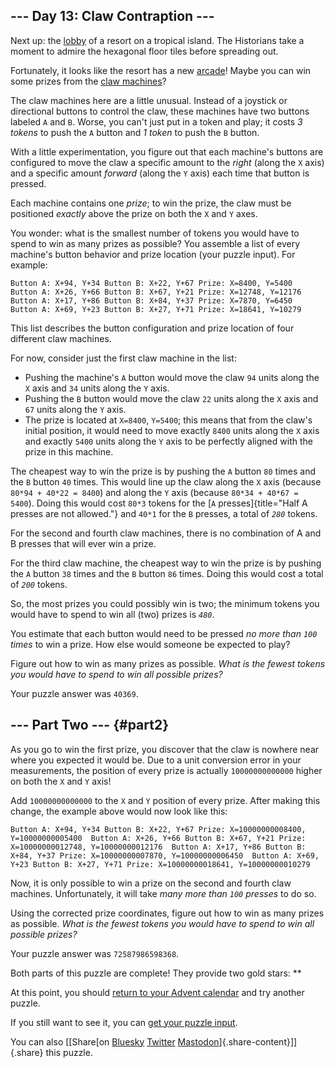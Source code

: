 ## \-\-- Day 13: Claw Contraption \-\--

Next up: the [lobby](/2020/day/24) of a resort on a tropical island. The
Historians take a moment to admire the hexagonal floor tiles before
spreading out.

Fortunately, it looks like the resort has a new
[arcade](https://en.wikipedia.org/wiki/Amusement_arcade)! Maybe you can
win some prizes from the [claw
machines](https://en.wikipedia.org/wiki/Claw_machine)?

The claw machines here are a little unusual. Instead of a joystick or
directional buttons to control the claw, these machines have two buttons
labeled `A` and `B`. Worse, you can\'t just put in a token and play; it
costs *3 tokens* to push the `A` button and *1 token* to push the `B`
button.

With a little experimentation, you figure out that each machine\'s
buttons are configured to move the claw a specific amount to the *right*
(along the `X` axis) and a specific amount *forward* (along the `Y`
axis) each time that button is pressed.

Each machine contains one *prize*; to win the prize, the claw must be
positioned *exactly* above the prize on both the `X` and `Y` axes.

You wonder: what is the smallest number of tokens you would have to
spend to win as many prizes as possible? You assemble a list of every
machine\'s button behavior and prize location (your puzzle input). For
example:

    Button A: X+94, Y+34 Button B: X+22, Y+67 Prize: X=8400, Y=5400  Button A: X+26, Y+66 Button B: X+67, Y+21 Prize: X=12748, Y=12176  Button A: X+17, Y+86 Button B: X+84, Y+37 Prize: X=7870, Y=6450  Button A: X+69, Y+23 Button B: X+27, Y+71 Prize: X=18641, Y=10279 

This list describes the button configuration and prize location of four
different claw machines.

For now, consider just the first claw machine in the list:

-   Pushing the machine\'s `A` button would move the claw `94` units
    along the `X` axis and `34` units along the `Y` axis.
-   Pushing the `B` button would move the claw `22` units along the `X`
    axis and `67` units along the `Y` axis.
-   The prize is located at `X=8400`, `Y=5400`; this means that from the
    claw\'s initial position, it would need to move exactly `8400` units
    along the `X` axis and exactly `5400` units along the `Y` axis to be
    perfectly aligned with the prize in this machine.

The cheapest way to win the prize is by pushing the `A` button `80`
times and the `B` button `40` times. This would line up the claw along
the `X` axis (because `80*94 + 40*22 = 8400`) and along the `Y` axis
(because `80*34 + 40*67 = 5400`). Doing this would cost `80*3` tokens
for the [`A` presses]{title="Half A presses are not allowed."} and
`40*1` for the `B` presses, a total of *`280`* tokens.

For the second and fourth claw machines, there is no combination of A
and B presses that will ever win a prize.

For the third claw machine, the cheapest way to win the prize is by
pushing the `A` button `38` times and the `B` button `86` times. Doing
this would cost a total of *`200`* tokens.

So, the most prizes you could possibly win is two; the minimum tokens
you would have to spend to win all (two) prizes is *`480`*.

You estimate that each button would need to be pressed *no more than
`100` times* to win a prize. How else would someone be expected to play?

Figure out how to win as many prizes as possible. *What is the fewest
tokens you would have to spend to win all possible prizes?*

Your puzzle answer was `40369`.

## \-\-- Part Two \-\-- {#part2}

As you go to win the first prize, you discover that the claw is nowhere
near where you expected it would be. Due to a unit conversion error in
your measurements, the position of every prize is actually
`10000000000000` higher on both the `X` and `Y` axis!

Add `10000000000000` to the `X` and `Y` position of every prize. After
making this change, the example above would now look like this:

    Button A: X+94, Y+34 Button B: X+22, Y+67 Prize: X=10000000008400, Y=10000000005400  Button A: X+26, Y+66 Button B: X+67, Y+21 Prize: X=10000000012748, Y=10000000012176  Button A: X+17, Y+86 Button B: X+84, Y+37 Prize: X=10000000007870, Y=10000000006450  Button A: X+69, Y+23 Button B: X+27, Y+71 Prize: X=10000000018641, Y=10000000010279 

Now, it is only possible to win a prize on the second and fourth claw
machines. Unfortunately, it will take *many more than `100` presses* to
do so.

Using the corrected prize coordinates, figure out how to win as many
prizes as possible. *What is the fewest tokens you would have to spend
to win all possible prizes?*

Your puzzle answer was `72587986598368`.

Both parts of this puzzle are complete! They provide two gold stars:
\*\*

At this point, you should [return to your Advent calendar](/2024) and
try another puzzle.

If you still want to see it, you can [get your puzzle input](13/input).

You can also [\[Share[on
[Bluesky](https://bsky.app/intent/compose?text=I%27ve+completed+%22Claw+Contraption%22+%2D+Day+13+%2D+Advent+of+Code+2024+%23AdventOfCode+https%3A%2F%2Fadventofcode%2Ecom%2F2024%2Fday%2F13)
[Twitter](https://twitter.com/)
[Mastodon](https://mastodon.social/)]{.share-content}\]]{.share} this
puzzle.
